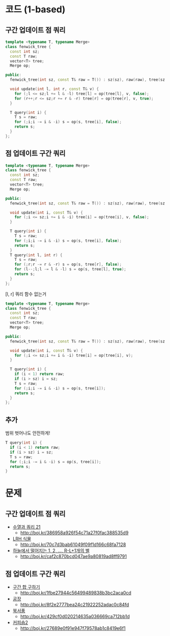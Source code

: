 # 코드 (1-based)

## 구간 업데이트 점 쿼리
```cpp
template <typename T, typename Merge>
class fenwick_tree {
  const int sz;
  const T raw;
  vector<T> tree;
  Merge op;

public:
  fenwick_tree(int sz, const T& raw = T()) : sz(sz), raw(raw), tree(sz + 1, raw) {}

  void update(int l, int r, const T& v) {
    for (;l <= sz;l += l & -l) tree[l] = op(tree[l], v, false);
    for (r++;r <= sz;r += r & -r) tree[r] = op(tree[r], v, true);
  }

  T query(int i) {
    T s = raw;
    for (;i;i -= i & -i) s = op(s, tree[i], false);
    return s;
  }
};
```

## 점 업데이트 구간 쿼리
```cpp
template <typename T, typename Merge>
class fenwick_tree {
  const int sz;
  const T raw;
  vector<T> tree;
  Merge op;

public:
  fenwick_tree(int sz, const T& raw = T()) : sz(sz), raw(raw), tree(sz + 1, raw) {}

  void update(int i, const T& v) {
    for (;i <= sz;i += i & -i) tree[i] = op(tree[i], v, false);
  }

  T query(int i) {
    T s = raw;
    for (;i;i -= i & -i) s = op(s, tree[i], false);
    return s;
  }
  T query(int l, int r) {
    T s = raw;
    for (;r;r -= r & -r) s = op(s, tree[r], false);
    for (l--;l;l -= l & -l) s = op(s, tree[l], true);
    return s;
  }
};
```
[l, r] 쿼리 함수 없는거
```cpp
template <typename T, typename Merge>
class fenwick_tree {
  const int sz;
  const T raw;
  vector<T> tree;
  Merge op;

public:
  fenwick_tree(int sz, const T& raw = T()) : sz(sz), raw(raw), tree(sz + 1, raw) {}

  void update(int i, const T& v) {
    for (;i <= sz;i += i & -i) tree[i] = op(tree[i], v);
  }

  T query(int i) {
    if (i < 1) return raw;
    if (i > sz) i = sz;
    T s = raw;
    for (;i;i -= i & -i) s = op(s, tree[i]);
    return s;
  }
};
```

## 추가
범위 벗어나도 안전하게!
```cpp
T query(int i) {
  if (i < 1) return raw;
  if (i > sz) i = sz;
  T s = raw;
  for (;i;i -= i & -i) s = op(s, tree[i]);
  return s;
}
```

# 문제

## 구간 업데이트 점 쿼리
* [수열과 쿼리 21](https://boj.kr/16975)
  * http://boj.kr/386958a926f54c71a27f0fac388535d9
* [LRH 식물](https://boj.kr/2934)
  * http://boj.kr/70c7d3bab61049f09f1d166c68fa7128
* [하늘에서 떨어지는 1, 2, ..., R-L+1개의 별](https://boj.kr/17353)
  * http://boj.kr/caf2c870bcd047ae9a80819ad8ff9791

## 점 업데이트 구간 쿼리
* [구간 합 구하기](https://boj.kr/2042)
  * http://boj.kr/1fbe27944c56499489838b3bc2aca0cd
* [공장](https://boj.kr/7578)
  * http://boj.kr/8f2e2777bea24c21922252adac0c84fd
* [북서풍](https://boj.kr/5419)
  * http://boj.kr/429cf0d020214635a036669ca712bb1d
* [커피숍2](https://boj.kr/1275)
  * http://boj.kr/27689e0f91e947f79578ab1c8419e6f1
